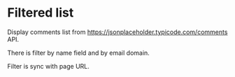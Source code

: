 # Filtered list

Display comments list from https://jsonplaceholder.typicode.com/comments API.

There is filter by name field and by email domain.

Filter is sync with page URL.
